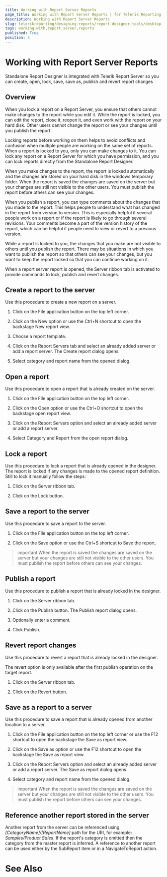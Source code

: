 ```yaml
---
title: Working with Report Server Reports
page_title: Working with Report Server Reports | for Telerik Reporting Documentation
description: Working with Report Server Reports
slug: telerikreporting/designing-reports/report-designer-tools/desktop-designers/standalone-report-designer/working-with-report-server-reports
tags: working,with,report,server,reports
published: True
position: 5
---
```


# Working with Report Server Reports



Standalone Report Designer is integrated with Telerik Report Server         so you can create, open, lock, save, save as, publish and revert report changes

## Overview

When you lock a report on a Report Server, you ensure that others cannot make changes to the report while you edit it.           While the report is locked, you can edit the report, close it, reopen it, and even work with the report on your hard disk.           Other users cannot change the report or see your changes until you publish the report.         

Locking reports before working on them helps to avoid conflicts and confusion when multiple people are working on the same set of reports.           When a report is locked to you, only you can make changes to it. You can lock any report on a Report Server for which you have permission,           and you can lock reports directly from the Standalone Report Designer.         

When you make changes to the report, the report is locked automatically and the changes are stored on your hard disk in the windows temporary folder.           When the report is saved the changes are saved on the server but your changes are still not visible to the other users.           You must publish the report before others can see your changes.         

When you publish a report, you can type comments about the changes that you made to the report.             This helps people to understand what has changed in the report from version to version.             This is especially helpful if several people work on a report or if the report is likely to go through several revisions.             Your comments become a part of the version history of the report, which can be helpful if people need to view or revert to a previous version.           

While a report is locked to you, the changes that you make are not visible to others until you publish the report.           There may be situations in which you want to publish the report so that others can see your changes,           but you want to keep the report locked so that you can continue working on it.         

When a report server report is opened, the Server ribbon tab is activated to provide commands to lock, publish and revert changes.           

## Create a report to the server

Use this procedure to create a new report on a server.         

1. Click on the File application button on the top left corner.             

1. Click on the New option or use the Ctrl+N shortcut to open the backstage New report view.             

1. Choose a report template.             

1. Click on the Report Servers tab and select an already added server or add a report server. The Create report dialog opens.             

1. Select category and report name from the opened dialog.             

## Open a report

Use this procedure to open a report that is already created on the server.         

1. Click on the File application button on the top left corner.             

1. Click on the Open option or use the Ctrl+O shortcut to open the backstage open report view.             

1. Click on the Report Servers option and select an already added server or add a report server.             

1. Select Category and Report from the open report dialog.             

## Lock a report

Use this procedure to lock a report that is already opened in the designer.            The report is locked if any changes is made to the opened report definition.           Still to lock it manually follow the steps:         

1. Click on the Server ribbon tab.             

1. Click on the Lock button.             

## Save a report to the server

Use this procedure to save a report to the server.         

1. Click on the File application button on the top left corner.             

1. Click on the Save option or use the Ctrl+S shortcut to Save the report.             

>important When the report is saved the changes are saved on the server but your changes are still not visible to the other users.             You must publish the report before others can see your changes.           


## Publish a report

Use this procedure to publish a report that is already locked in the designer.         

1. Click on the Server ribbon tab.             

1. Click on the Publish button. The Publish report dialog opens.             

1. Optionally enter a comment.              

1. Click Publish.             

## Revert report changes

Use this procedure to revert a report that is already locked in the designer.         

The revert option is only available after the first publish operation on the target report.         

1. Click on the Server ribbon tab.             

1. Click on the Revert button.             

## Save as a report to a server

Use this procedure to save a report that is already opened from another location to a server.         

1. Click on the File application button on the top left corner or use the F12 shortcut to open the backstage the Save as report view.             

1. Click on the Save as option or use the F12 shortcut to open the backstage the Save as report view.             

1. Click on the Report Servers option and select an already added server or add a report server. The Save as report dialog opens.             

1. Select category and report name from the opened dialog.             

>important When the report is saved the changes are saved on the server but your changes are still not visible to the other users.             You must publish the report before others can see your changes.           


## Reference another report stored in the server

Another report from the server can be referenced using *[CategoryName]/[ReportName]* path for the URI,         	for example: *Samples/Product Sales*.         	If the report's category is omitted then the category from the master report is inferred.         	A reference to another report can be used either by the SubReport item or in a NavigateToReport action.         

# See Also

